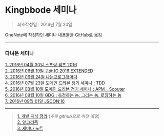 # **Kingbbode 세미나**
> 최초작성일 : 2016년 7월 24일

OneNote에 작성하던 세미나 내용들을 GitHub로 옮김

***

### 다녀온 세미나
[1. 2016년 04월 30일 스프링 캠프 2016](https://github.com/kingbbode/seminar/blob/master/seminar/160430-spring-camp-2016.md)  
[2. 2016년 06월 19일 구글 IO 2016 EXTENDED](https://github.com/kingbbode/seminar/blob/master/seminar/160619-google-io-2016-extended.md)  
[3. 2016년 06월 24일 나는프로그래머다](https://github.com/kingbbode/seminar/blob/master/seminar/160624-na-p-da.md)  
[4. 2016년 07월 23일 도메인 드리븐 정기 세미나 : TDD](https://github.com/kingbbode/seminar/blob/master/seminar/20160723-domain-driven-TDD.md)  
[5. 2016년 08월 10일 도메인 드리븐 정기 세미나 : APM - Scouter](https://github.com/kingbbode/seminar/blob/master/seminar/20160810-domain-driven-scouter.md)  
[6. 2016년 08월 10일 GDG : 측정하는 놈, 그리는 놈, 로딩하는 놈](https://github.com/kingbbode/seminar/blob/master/seminar/20160827-GDG-loading.md)  
[7. 2016년 09월 01일 JSCON:16](https://github.com/kingbbode/seminar/blob/master/seminar/20160901-JSCON16.md)

***

> [1. 개발 지식 정리](http://kingbbode.tistory.com) (*추후 github으로 이전 예정*)  
> [2. 알고리즘](http://kingbbode.github.io/algorithm/)    
> [3. 세미나 노트](https://kingbbode.github.io/seminar/)   